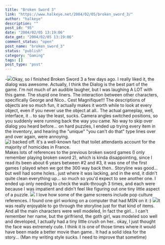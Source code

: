 ```yaml
---
title: "Broken Sword 3"
link: "https://www.halkeye.net/2004/02/05/broken_sword_3/"
author: "halkeye"
description: ""
post_id: "95"
date: "2004/02/05 13:19:06"
date_gmt: "2004/02/05 13:19:06"
comment_status: "open"
post_name: "broken_sword_3"
status: "publish"
category: "Gaming"
tags: []
post_type: "post"
---
```


-![](http://www.halkeye.net/files/images/brokensword3/thumbs/clip0005.thumb.png)Okay, so I finished Broken Sword 3 a few days ago. I really liked it, the dialog was awesome. Actually, I think the Dialog is the best part of the game. I'm not much of an audible laugher, but I was laughing A LOT with this game. The stupid one liners. The interaction between other characters, specifically George and Nico.. Cest Magnifique!!! The descriptions of objects are so much fun, it actually makes it worth while to look at every object, even if you never use the object at all.. The actual gameplay, well, interface, it .. to say the least, sucks. Camera angles switched positions, so you suddenly were running back the way you came. No way to skip over dialog you heard before... on hard puzzles, I ended up trying every item in the inventory, and hearing the "unique" "you can't do that" type lines over and over again, were annoying. ![I backed off. It's a well-known fact that toilet attendants account for the majority of homicides in France.](http://www.halkeye.net/files/images/brokensword3/thumbs/clip0028.thumb.png)Makes lots of references to the previous broken sword games (I only remember playing broken sword 2), which is kinda disappointing, since I read its been about 6 years between #2 and #3, it was one of the first games I played when we got the 300 way back then.. Storyline was good... but well had some holes.. just where it was lacking, and in the end, it didn't quite clean everything up... so much so you'd expect to see another one. I ended up only needing to check the walk-through 3 times, and each were because I was impatient and didn't feel like figuring out one tiny little aspect of a puzzle. ![](http://www.halkeye.net/files/images/brokensword3/thumbs/clip0008.thumb.png) I love how some of the game screens include pop culture references. I found one girl working on a computer that had MSN on it :) ![](http://www.halkeye.net/files/images/brokensword3/thumbs/clip0024.thumb.png)It was really enjoyable to go through the storyline just for that kind of items. And all the main characters were well modeled, In fact the girl... I can't remember her name, but the girlfriend, the goth girl, was modeled soo well and developed, I actually had a tiny little crush on her.. okay, I just thought the face was extremely cute. I think it is one of those times where it would have been made a better movie than game.. It had a solid idea for the story... (Man my writing style sucks. I need to improve that sometime)